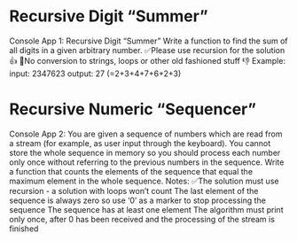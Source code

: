 # Recursive Digit “Summer”

Console App 1:
Recursive Digit “Summer”
Write a function to find the sum of all digits in a given arbitrary number. 
✅Please use recursion for the solution 👍
🚫No conversion to strings, loops or other old fashioned stuff 👎
Example:
input: 2347623
output: 27 (=2+3+4+7+6+2+3)


# Recursive Numeric “Sequencer”
Console App 2:
You are given a sequence of numbers which are read from a stream (for example, as user input through the keyboard). 
You cannot store the whole sequence in memory so you should process each number only once without referring to the previous numbers in the sequence. 
Write a function that counts the elements of the sequence that equal the maximum element in the whole sequence. 
Notes:
✅The solution must use recursion - a solution with loops won’t count
The last element of the sequence is always zero so use ‘0’ as a marker to stop processing the sequence
The sequence has at least one element
The algorithm must print only once, after 0 has been received and the processing of the stream is finished

